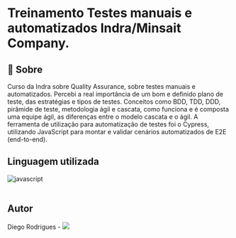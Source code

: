 # Treinamento Testes manuais e automatizados Indra/Minsait Company.

## 📃 Sobre
Curso da Indra sobre Quality Assurance, sobre testes manuais e automatizados. Percebi a real importância de um bom e definido plano de teste, das estratégias e tipos de testes. Conceitos como BDD, TDD, DDD, pirâmide de teste, metodologia ágil e cascata, como funciona e é composta uma equipe ágil, as diferenças entre o modelo cascata e o ágil. A ferramenta de utilização para automatização de testes foi o Cypress, utilizando JavaScript para montar e validar cenários automatizados de E2E (end-to-end).

## Linguagem utilizada

<img align = "center" alt ="javascript" src = "https://img.shields.io/badge/JavaScript-323330?style=for-the-badge&logo=javascript&logoColor=F7DF1E">
</br>
</br>

## Autor
Diego Rodrigues - <a href="https://www.linkedin.com/in/devdiegobrt/" target="_blank"><img src="https://img.shields.io/badge/-LinkedIn-%230077B5?style=for-the-badge&logo=linkedin&logoColor=white" target="_blank"></a>
